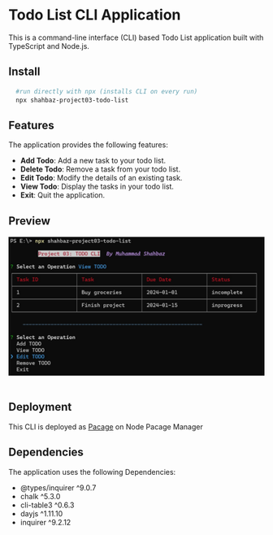 # Todo List CLI Application

This is a command-line interface (CLI) based Todo List application built with TypeScript and Node.js.

## Install

```sh
  #run directly with npx (installs CLI on every run)
  npx shahbaz-project03-todo-list

```

## Features

The application provides the following features:

- **Add Todo**: Add a new task to your todo list.
- **Delete Todo**: Remove a task from your todo list.
- **Edit Todo**: Modify the details of an existing task.
- **View Todo**: Display the tasks in your todo list.
- **Exit**: Quit the application.

## Preview

  <h4 align="center">
      <img src="./src/utils/app-preview.jpg" />
    </a>
    <br>
    <br>
  </h4>

## Deployment

This CLI is deployed as <a href="https://www.npmjs.com/package/shahbaz-project03-todo-list">Pacage</a> on Node Pacage Manager

## Dependencies

The application uses the following Dependencies:

- @types/inquirer ^9.0.7
- chalk ^5.3.0
- cli-table3 ^0.6.3
- dayjs ^1.11.10
- inquirer ^9.2.12
